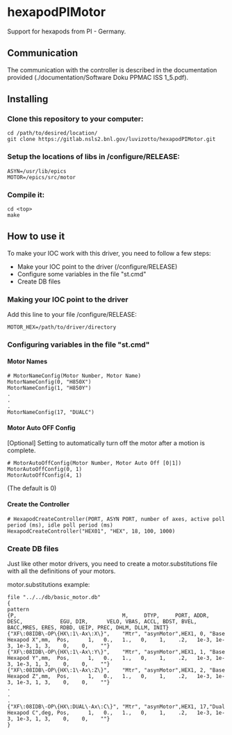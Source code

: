 # hexapodPIMotor

Support for hexapods from PI - Germany.

## Communication

The communication with the controller is described in the documentation provided (./documentation/Software Doku PPMAC ISS 1_5.pdf). 

## Installing

### Clone this repository to your computer:
```
cd /path/to/desired/location/
git clone https://gitlab.nsls2.bnl.gov/luvizotto/hexapodPIMotor.git 
```

### Setup the locations of libs in <top>/configure/RELEASE:
```
ASYN=/usr/lib/epics
MOTOR=/epics/src/motor
```

### Compile it:
```
cd <top>
make
```

## How to use it

To make your IOC work with this driver, you need to follow a few steps: 
* Make your IOC point to the driver (<top>/configure/RELEASE)
* Configure some variables in the file "st.cmd"
* Create DB files

### Making your IOC point to the driver

Add this line to your file <top>/configure/RELEASE: 
```
MOTOR_HEX=/path/to/driver/directory
```

### Configuring variables in the file "st.cmd"

#### Motor Names
```
# MotorNameConfig(Motor Number, Motor Name)
MotorNameConfig(0, "H850X")
MotorNameConfig(1, "H850Y")
.
.
.
MotorNameConfig(17, "DUALC")
```

#### Motor Auto OFF Config
[Optional] Setting to automatically turn off the motor after a motion is complete.
```
# MotorAutoOffConfig(Motor Number, Motor Auto Off [0|1])
MotorAutoOffConfig(0, 1)
MotorAutoOffConfig(4, 1)
```
(The default is 0)

#### Create the Controller
```
# HexapodCreateController(PORT, ASYN PORT, number of axes, active poll period (ms), idle poll period (ms)
HexapodCreateController("HEX01", "HEX", 18, 100, 1000)
```

### Create DB files

Just like other motor drivers, you need to create a motor.substitutions file with all the definitions of your motors.

motor.substitutions example:
```
file "../../db/basic_motor.db"
{
pattern
{P,                                  M,     DTYP,     PORT, ADDR, DESC,            EGU, DIR,      VELO, VBAS, ACCL, BDST, BVEL, BACC,MRES, ERES, RDBD, UEIP, PREC, DHLM, DLLM, INIT}
{"XF\:08IDB\-OP\{HX\:1\-Ax\:X\}",    "Mtr", "asynMotor",HEX1, 0, "Base Hexapod X",mm,  Pos,      1,   0.,   1.,   0,    1,    .2,   1e-3, 1e-3, 1e-3, 1, 3,    0,    0,    ""}
{"XF\:08IDB\-OP\{HX\:1\-Ax\:Y\}",    "Mtr", "asynMotor",HEX1, 1, "Base Hexapod Y",mm,  Pos,      1,   0.,   1.,   0,    1,    .2,   1e-3, 1e-3, 1e-3, 1, 3,    0,    0,    ""}
{"XF\:08IDB\-OP\{HX\:1\-Ax\:Z\}",    "Mtr", "asynMotor",HEX1, 2, "Base Hexapod Z",mm,  Pos,      1,   0.,   1.,   0,    1,    .2,   1e-3, 1e-3, 1e-3, 1, 3,    0,    0,    ""}
.
.
.
{"XF\:08IDB\-OP\{HX\:DUAL\-Ax\:C\}", "Mtr", "asynMotor",HEX1, 17,"Dual Hexapod C",deg, Pos,      1,   0.,   1.,   0,    1,    .2,   1e-3, 1e-3, 1e-3, 1, 3,    0,    0,    ""}
}
```
